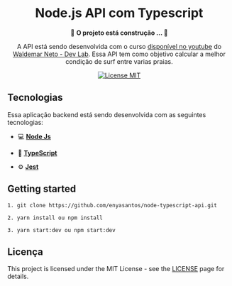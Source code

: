 
<h1 align="center">
 Node.js API com Typescript
</h1>
<p align="center">🚧  <strong align="center">O projeto está construção ... </strong> 🚧</p>
<p align="center">
A API está sendo desenvolvida com o curso <a href="https://www.nodejs-typescript-api.com/curso-gratis">disponível no youtube</a> do 
<a href="https://www.youtube.com/channel/UCqmJGTdcMIRXOZuukHZ8TqA">Waldemar Neto - Dev Lab</a>. Essa API tem como objetivo calcular a melhor condição de surf entre varias praias.
</p>

<p align="center">
	<a href="https://opensource.org/licenses/MIT">
		<img src="https://img.shields.io/badge/License-MIT-blue.svg" alt="License MIT">
	</a>
</p>

## Tecnologias 
Essa aplicação backend está sendo desenvolvida com as seguintes tecnologias: 

- 💻 **<a href="https://nodejs.org/en/">Node Js</a>** 

- 🧰 **<a href="https://www.typescriptlang.org/">TypeScript</a>** 

- ⚙️ **<a href="https://jestjs.io/">Jest</a>**


## Getting started

```
1. git clone https://github.com/enyasantos/node-typescript-api.git

2. yarn install ou npm install

3. yarn start:dev ou npm start:dev
```

## Licença 

This project is licensed under the MIT License - see the [LICENSE](https://opensource.org/licenses/MIT) page for details.
